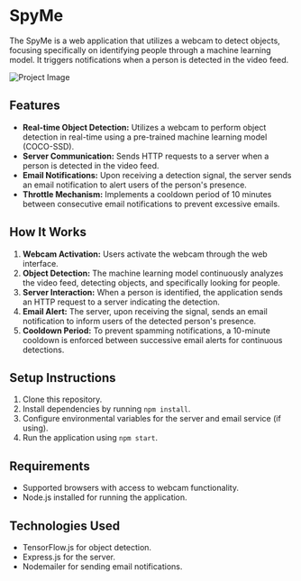 # SpyMe

The SpyMe is a web application that utilizes a webcam to detect objects, focusing specifically on identifying people through a machine learning model. It triggers notifications when a person is detected in the video feed.

![Project Image](/Users/walbermelo/Desktop/TensorFlowJS/smart_webcam/Project.png)

## Features

- **Real-time Object Detection:** Utilizes a webcam to perform object detection in real-time using a pre-trained machine learning model (COCO-SSD).
- **Server Communication:** Sends HTTP requests to a server when a person is detected in the video feed.
- **Email Notifications:** Upon receiving a detection signal, the server sends an email notification to alert users of the person's presence.
- **Throttle Mechanism:** Implements a cooldown period of 10 minutes between consecutive email notifications to prevent excessive emails.

## How It Works

1. **Webcam Activation:** Users activate the webcam through the web interface.
2. **Object Detection:** The machine learning model continuously analyzes the video feed, detecting objects, and specifically looking for people.
3. **Server Interaction:** When a person is identified, the application sends an HTTP request to a server indicating the detection.
4. **Email Alert:** The server, upon receiving the signal, sends an email notification to inform users of the detected person's presence.
5. **Cooldown Period:** To prevent spamming notifications, a 10-minute cooldown is enforced between successive email alerts for continuous detections.

## Setup Instructions

1. Clone this repository.
2. Install dependencies by running `npm install`.
3. Configure environmental variables for the server and email service (if using).
4. Run the application using `npm start`.

## Requirements

- Supported browsers with access to webcam functionality.
- Node.js installed for running the application.

## Technologies Used

- TensorFlow.js for object detection.
- Express.js for the server.
- Nodemailer for sending email notifications.
